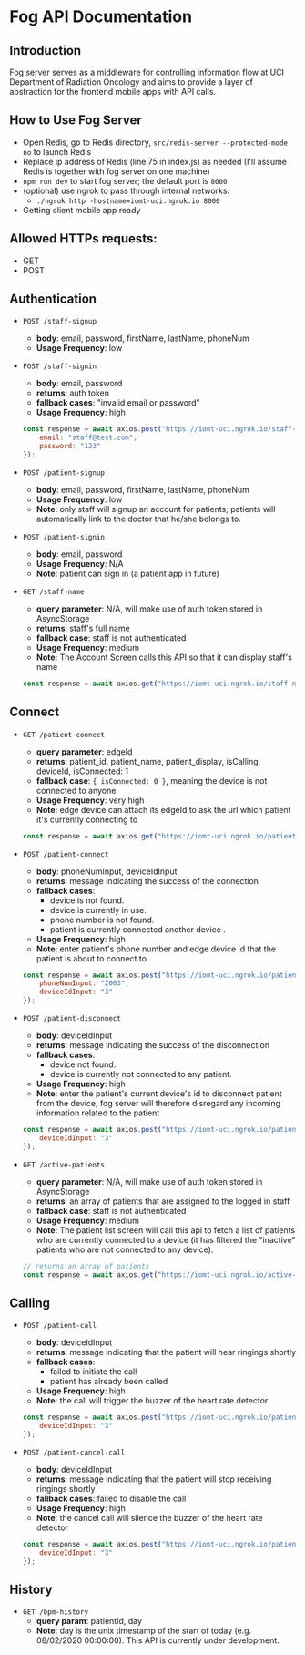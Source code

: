 # Fog API Documentation

## Introduction
Fog server serves as a middleware for controlling information flow at UCI Department of Radiation Oncology and aims to provide a layer of abstraction for the frontend mobile apps with API calls.

## How to Use Fog Server
* Open Redis, go to Redis directory, `src/redis-server --protected-mode no` to launch Redis
* Replace ip address of Redis (line 75 in index.js) as needed (I'll assume Redis is together with fog server on one machine)
* `npm run dev` to start fog server; the default port is `8000`
* (optional) use ngrok to pass through internal networks: 
  * `./ngrok http -hostname=iomt-uci.ngrok.io 8000`
* Getting client mobile app ready

## Allowed HTTPs requests:
* GET
* POST

## Authentication
* `POST /staff-signup`
  * **body**: email, password, firstName, lastName, phoneNum
  * **Usage Frequency**: low

* `POST /staff-signin`
  * **body**: email, password
  * **returns**: auth token
  * **fallback cases**: "invalid email or password"
  * **Usage Frequency**: high
  ```javascript
  const response = await axios.post("https://iomt-uci.ngrok.io/staff-signin", { 
      email: "staff@test.com",
      password: "123"
  });
  ```

* `POST /patient-signup`
  * **body**: email, password, firstName, lastName, phoneNum
  * **Usage Frequency**: low
  * **Note**: only staff will signup an account for patients; patients will automatically link to the doctor that he/she belongs to.

* `POST /patient-signin`
  * **body**: email, password
  * **Usage Frequency**: N/A
  * **Note**: patient can sign in (a patient app in future)

* `GET /staff-name`
  * **query parameter**: N/A, will make use of auth token stored in AsyncStorage
  * **returns**: staff's full name
  * **fallback case**: staff <id> is not authenticated
  * **Usage Frequency**: medium
  * **Note**: The Account Screen calls this API so that it can display staff's name
  ```javascript
  const response = await axios.get("https://iomt-uci.ngrok.io/staff-name");
  ```

## Connect
* `GET /patient-connect`
  * **query parameter**: edgeId
  * **returns**: patient_id, patient_name, patient_display, isCalling, deviceId, isConnected: 1
  * **fallback case**: `{ isConnected: 0 }`, meaning the device is not connected to anyone
  * **Usage Frequency**: very high
  * **Note**: edge device can attach its edgeId to ask the url which patient it's currently connecting to
  ```javascript
  const response = await axios.get("https://iomt-uci.ngrok.io/patient-connect?edgeId=1");
  ```

* `POST /patient-connect`
  * **body**: phoneNumInput, deviceIdInput
  * **returns**: message indicating the success of the connection
  * **fallback cases**:
    * device <id> is not found.
    * device <id> is currently in use.
    * phone number is not found.
    * patient <name> is currently connected another device <id>.
  * **Usage Frequency**: high
  * **Note**: enter patient's phone number and edge device id that the patient is about to connect to
  ```javascript
  const response = await axios.post("https://iomt-uci.ngrok.io/patient-connect", { 
      phoneNumInput: "2003",
      deviceIdInput: "3"
  });
  ```

* `POST /patient-disconnect`
  * **body**: deviceIdInput
  * **returns**: message indicating the success of the disconnection
  * **fallback cases**:
    * device <id> not found.
    * device <id> is currently not connected to any patient.
  * **Usage Frequency**: high
  * **Note**: enter the patient's current device's id to disconnect patient from the device, fog server will therefore disregard any incoming information related to the patient
  ```javascript
  const response = await axios.post("https://iomt-uci.ngrok.io/patient-disconnect", { 
      deviceIdInput: "3"
  });
  ```  

* `GET /active-patients`
  * **query parameter**: N/A, will make use of auth token stored in AsyncStorage
  * **returns**: an array of patients that are assigned to the logged in staff
  * **fallback case**: staff <id> is not authenticated
  * **Usage Frequency**: medium
  * **Note**: The patient list screen will call this api to fetch a list of patients who are currently connected to a device (it has filtered the "inactive" patients who are not connected to any device).
  ```javascript
  // returns an array of patients
  const response = await axios.get("https://iomt-uci.ngrok.io/active-patients");
  ```

## Calling
* `POST /patient-call`
  * **body**: deviceIdInput
  * **returns**: message indicating that the patient will hear ringings shortly
  * **fallback cases**:
    * failed to initiate the call
    * patient has already been called
  * **Usage Frequency**: high
  * **Note**: the call will trigger the buzzer of the heart rate detector
  ```javascript
  const response = await axios.post("https://iomt-uci.ngrok.io/patient-call", { 
      deviceIdInput: "3"
  });
  ``` 

* `POST /patient-cancel-call`
  * **body**: deviceIdInput
  * **returns**: message indicating that the patient will stop receiving ringings shortly
  * **fallback cases**: failed to disable the call
  * **Usage Frequency**: high
  * **Note**: the cancel call will silence the buzzer of the heart rate detector
  ```javascript
  const response = await axios.post("https://iomt-uci.ngrok.io/patient-cancel-call", { 
      deviceIdInput: "3"
  });
  ``` 

## History
* `GET /bpm-history`
  * **query param**: patientId, day
  * **Note**: day is the unix timestamp of the start of today (e.g. 08/02/2020 00:00:00). This API is currently under development.
